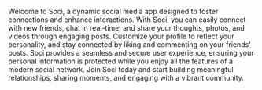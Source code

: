 Welcome to Soci, a dynamic social media app designed to foster connections and enhance interactions. With Soci, you can easily connect with new friends, chat in real-time, and share your thoughts, photos, and videos through engaging posts. Customize your profile to reflect your personality, and stay connected by liking and commenting on your friends' posts. Soci provides a seamless and secure user experience, ensuring your personal information is protected while you enjoy all the features of a modern social network. Join Soci today and start building meaningful relationships, sharing moments, and engaging with a vibrant community.
